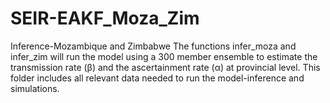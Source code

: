 # SEIR-EAKF_Moza_Zim
Inference-Mozambique and Zimbabwe
The functions infer_moza and infer_zim will run the model using a 300  member ensemble to estimate the transmission rate (β) and the ascertainment rate (α)  at provincial level. This folder includes all relevant data needed to run the model-inference and simulations.
